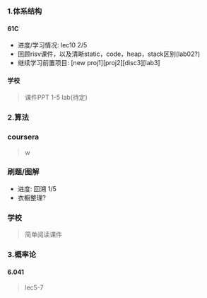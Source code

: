 ### 1.体系结构  
#### 61C
- 进度/学习情况: lec10 2/5
- 回顾risv课件，以及清晰static，code，heap，stack区别(lab02?)
- 继续学习前置项目: [new proj1][proj2][disc3][lab3]
#### 学校
> 课件PPT 1-5
> lab(待定)
### 2.算法
### coursera
> w
### 刷题/图解
- 进度: 回溯 1/5
- 衣橱整理?
### 学校
> 简单阅读课件
### 3.概率论
#### 6.041
> lec5-7  
